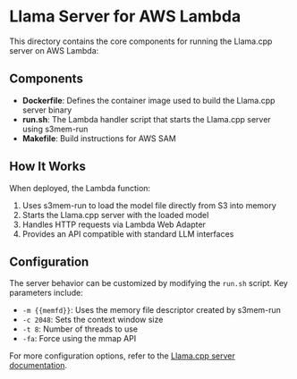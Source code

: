 # Llama Server for AWS Lambda

This directory contains the core components for running the Llama.cpp server on AWS Lambda:

## Components

- **Dockerfile**: Defines the container image used to build the Llama.cpp server binary
- **run.sh**: The Lambda handler script that starts the Llama.cpp server using s3mem-run
- **Makefile**: Build instructions for AWS SAM

## How It Works

When deployed, the Lambda function:

1. Uses s3mem-run to load the model file directly from S3 into memory
2. Starts the Llama.cpp server with the loaded model
3. Handles HTTP requests via Lambda Web Adapter
4. Provides an API compatible with standard LLM interfaces

## Configuration

The server behavior can be customized by modifying the `run.sh` script. Key parameters include:

- `-m {{memfd}}`: Uses the memory file descriptor created by s3mem-run
- `-c 2048`: Sets the context window size
- `-t 8`: Number of threads to use
- `-fa`: Force using the mmap API

For more configuration options, refer to the [Llama.cpp server documentation](https://github.com/ggml-org/llama.cpp/blob/master/examples/server/README.md).